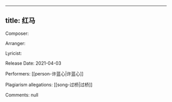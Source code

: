 
---
title: 红马
---
Composer: 

Arranger: 

Lyricist: 

Release Date: 2021-04-03

Performers: [[person-许蓝心|许蓝心]]

Plagiarism allegations:
[[song-过桥|过桥]]

Comments:
null

